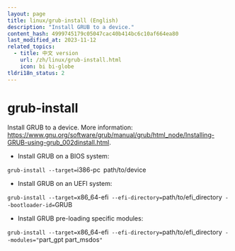 ```yaml
---
layout: page
title: linux/grub-install (English)
description: "Install GRUB to a device."
content_hash: 4999745179c05047cac40b414bc6c10af664ea80
last_modified_at: 2023-11-12
related_topics:
  - title: 中文 version
    url: /zh/linux/grub-install.html
    icon: bi bi-globe
tldri18n_status: 2
---
```

# grub-install

Install GRUB to a device.
More information: <https://www.gnu.org/software/grub/manual/grub/html_node/Installing-GRUB-using-grub_002dinstall.html>.

- Install GRUB on a BIOS system:

`grub-install --target=`<span class="tldr-var badge badge-pill bg-dark-lm bg-white-dm text-white-lm text-dark-dm font-weight-bold">i386-pc</span>` `<span class="tldr-var badge badge-pill bg-dark-lm bg-white-dm text-white-lm text-dark-dm font-weight-bold">path/to/device</span>

- Install GRUB on an UEFI system:

`grub-install --target=`<span class="tldr-var badge badge-pill bg-dark-lm bg-white-dm text-white-lm text-dark-dm font-weight-bold">x86_64-efi</span>` --efi-directory=`<span class="tldr-var badge badge-pill bg-dark-lm bg-white-dm text-white-lm text-dark-dm font-weight-bold">path/to/efi_directory</span>` --bootloader-id=`<span class="tldr-var badge badge-pill bg-dark-lm bg-white-dm text-white-lm text-dark-dm font-weight-bold">GRUB</span>

- Install GRUB pre-loading specific modules:

`grub-install --target=`<span class="tldr-var badge badge-pill bg-dark-lm bg-white-dm text-white-lm text-dark-dm font-weight-bold">x86_64-efi</span>` --efi-directory=`<span class="tldr-var badge badge-pill bg-dark-lm bg-white-dm text-white-lm text-dark-dm font-weight-bold">path/to/efi_directory</span>` --modules="`<span class="tldr-var badge badge-pill bg-dark-lm bg-white-dm text-white-lm text-dark-dm font-weight-bold">part_gpt part_msdos</span>`"`
